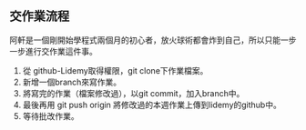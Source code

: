 ## 交作業流程
阿軒是一個剛開始學程式兩個月的初心者，放火球術都會炸到自己，所以只能一步一步進行交作業這件事。

1. 從 github-Lidemy取得權限，git clone下作業檔案。
2. 新增一個branch來寫作業。
3. 將寫完的作業（檔案修改過），以git commit，加入branch中。
4. 最後再用 git push origin 將修改過的本週作業上傳到lidemy的github中。
5. 等待批改作業。
